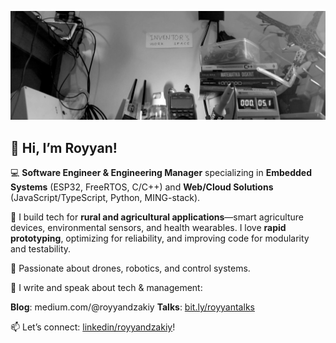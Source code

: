 ![header](https://github.com/royyandzakiy/royyandzakiy/blob/master/docs/header.png)

## 👋 Hi, I’m Royyan!
💻 **Software Engineer & Engineering Manager** specializing in **Embedded Systems** (ESP32, FreeRTOS, C/C++) and **Web/Cloud Solutions** (JavaScript/TypeScript, Python, MING-stack).

📡 I build tech for **rural and agricultural applications**—smart agriculture devices, environmental sensors, and health wearables. I love **rapid prototyping**, optimizing for reliability, and improving code for modularity and testability.

🚀 Passionate about drones, robotics, and control systems.

📖 I write and speak about tech & management:

**Blog**: medium.com/@royyandzakiy
**Talks**: [bit.ly/royyantalks](https://bit.ly/royyantalks)

📫 Let’s connect: [linkedin/royyandzakiy](https://www.linkedin.com/in/royyandzakiy/)!
